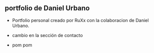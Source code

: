 ## portfolio de Daniel Urbano

- Portfolio personal creado por RuXx con la colaboracion de Daniel Urbano.

- cambio en la sección de contacto
- pom pom